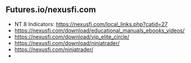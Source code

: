 
## Futures.io/nexusfi.com
- NT 8 Indicators: https://nexusfi.com/local_links.php?catid=27
- https://nexusfi.com/download/educational_manuals_ebooks_videos/
- https://nexusfi.com/download/vip_elite_circle/
- https://nexusfi.com/download/ninjatrader/
- https://nexusfi.com/ninjatrader/
- 
